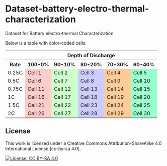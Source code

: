 # Dataset-battery-electro-thermal-characterization
Dataset for Battery electro-thermal Characterization


Below is a table with color-coded cells.

<table>
  <tr>
    <th></th>
    <th colspan="5">Depth of Discharge</th>
  </tr>
  <tr>
    <th>Rate</th>
    <th>100-0%</th>
    <th>90-10%</th>
    <th>80-20%</th>
    <th>70-30%</th>
    <th>60-40%</th>
  </tr>
  <tr>
    <td>0.25C</td>
    <td style="background-color: #ffcccc;">Cell 1</td>
    <td style="background-color: #ccffcc;">Cell 2</td>
    <td style="background-color: #ccccff;">Cell 3</td>
    <td style="background-color: #ffcc99;">Cell 4</td>
    <td style="background-color: #99ffcc;">Cell 5</td>
  </tr>
  <tr>
    <td>0.5C</td>
    <td style="background-color: #ffcccc;">Cell 6</td>
    <td style="background-color: #ccffcc;">Cell 7</td>
    <td style="background-color: #ccccff;">Cell 8</td>
    <td style="background-color: #ffcc99;">Cell 9</td>
    <td style="background-color: #99ffcc;">Cell 10</td>
  </tr>
  <tr>
    <td>0.75C</td>
    <td style="background-color: #ffcccc;">Cell 11</td>
    <td style="background-color: #ccffcc;">Cell 12</td>
    <td style="background-color: #ccccff;">Cell 13</td>
    <td style="background-color: #ffcc99;">Cell 14</td>
    <td style="background-color: #99ffcc;">Cell 15</td>
  </tr>
  <tr>
    <td>1C</td>
    <td style="background-color: #ffcccc;">Cell 16</td>
    <td style="background-color: #ccffcc;">Cell 17</td>
    <td style="background-color: #ccccff;">Cell 18</td>
    <td style="background-color: #ffcc99;">Cell 19</td>
    <td style="background-color: #99ffcc;">Cell 20</td>
  </tr>
  <tr>
    <td>1.5C</td>
    <td style="background-color: #ffcccc;">Cell 21</td>
    <td style="background-color: #ccffcc;">Cell 22</td>
    <td style="background-color: #ccccff;">Cell 23</td>
    <td style="background-color: #ffcc99;">Cell 24</td>
    <td style="background-color: #99ffcc;">Cell 25</td>
  </tr>
  <tr>
    <td>2C</td>
    <td style="background-color: #ffcccc;">Cell 26</td>
    <td style="background-color: #ccffcc;">Cell 27</td>
    <td style="background-color: #ccccff;">Cell 28</td>
    <td style="background-color: #ffcc99;">Cell 29</td>
    <td style="background-color: #99ffcc;">Cell 30</td>
  </tr>
</table>

 

## License

This work is licensed under a Creative Commons Attribution-ShareAlike 4.0 International License [cc-by-sa 4.0].

[![License: CC BY-SA 4.0](https://img.shields.io/badge/License-CC_BY--SA_4.0-lightgrey.svg)](https://creativecommons.org/licenses/by-sa/4.0/)

